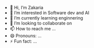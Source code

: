 - 👋 Hi, I’m Zakaria
- 👀 I’m interested in Software dev and AI 
- 🌱 I’m currently learning enginnering
- 💞️ I’m looking to collaborate on 
- 📫 How to reach me ...
- 😄 Pronouns: ...
- ⚡ Fun fact: ...

<!---
Zackdev-git/Zackdev-git is a ✨ special ✨ repository because its `README.md` (this file) appears on your GitHub profile.
You can click the Preview link to take a look at your changes.
--->
